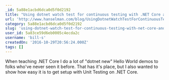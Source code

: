 ```yaml
---
_id: 5a88e1acbd6dca0d5f0d2192
title: "Using dotnet watch test for continuous testing with .NET Core and XUnit.net"
url: 'http://www.hanselman.com/blog/UsingDotnetWatchTestForContinuousTestingWithNETCoreAndXUnitnet.aspx'
category: 5a88e1acbd6dca0d5f0d2192
slug: 'using-dotnet-watch-test-for-continuous-testing-with-net-core-and-xunit-net'
user_id: 5a83ce59d6eb0005c4ecda2c
username: 'bill-s'
createdOn: '2016-10-29T20:56:24.000Z'
tags: []
---
```


When teaching .NET Core I do a lot of "dotnet new" Hello World demos to folks who've never seen it before. That has it's place, but I also wanted to show how easy it is to get setup with Unit Testing on .NET Core.
